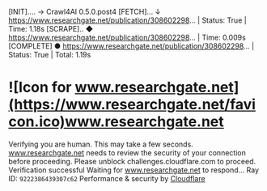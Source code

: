 [INIT].... → Crawl4AI 0.5.0.post4
[FETCH]... ↓ https://www.researchgate.net/publication/308602298... | Status: True | Time: 1.18s
[SCRAPE].. ◆ https://www.researchgate.net/publication/308602298... | Time: 0.009s
[COMPLETE] ● https://www.researchgate.net/publication/308602298... | Status: True | Total: 1.19s
# ![Icon for www.researchgate.net](https://www.researchgate.net/favicon.ico)www.researchgate.net
Verifying you are human. This may take a few seconds.
www.researchgate.net needs to review the security of your connection before proceeding.
Please unblock challenges.cloudflare.com to proceed.
Verification successful
Waiting for www.researchgate.net to respond...
Ray ID: `9222386439307c62`
Performance & security by [Cloudflare](https://www.cloudflare.com?utm_source=challenge&utm_campaign=m)

